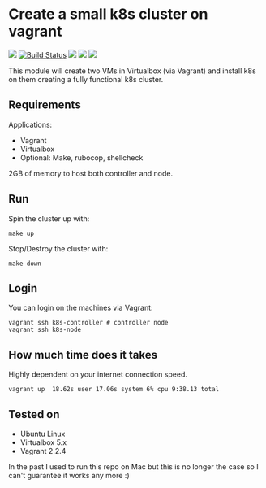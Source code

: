 # Create a small k8s cluster on vagrant

![](https://img.shields.io/maintenance/yes/2019.svg)
[![Build Status](https://travis-ci.org/jecnua/k8s-swarm-test-drive.svg?branch=master)](https://travis-ci.org/jecnua/k8s-swarm-test-drive)
![](https://img.shields.io/badge/kubernetes-v1.14.1-blue.svg?style=flat)
![](https://img.shields.io/badge/cni-flannel-orange.svg?style=flat)
![](https://img.shields.io/badge/go-v1.11-blue.svg?style=flat)

This module will create two VMs in Virtualbox (via Vagrant) and install k8s
on them creating a fully functional k8s cluster.

## Requirements

Applications:

- Vagrant
- Virtualbox
- Optional: Make, rubocop, shellcheck

2GB of memory to host both controller and node.

## Run

Spin the cluster up with:

    make up

Stop/Destroy the cluster with:

    make down

## Login

You can login on the machines via Vagrant:

    vagrant ssh k8s-controller # controller node
    vagrant ssh k8s-node

## How much time does it takes

Highly dependent on your internet connection speed.

    vagrant up  18.62s user 17.06s system 6% cpu 9:38.13 total

## Tested on

- Ubuntu Linux
- Virtualbox 5.x
- Vagrant 2.2.4

In the past I used to run this repo on Mac but this is no longer the case so
I can't guarantee it works any more :)
